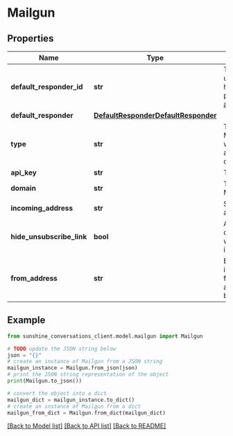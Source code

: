# Mailgun


## Properties

Name | Type | Description | Notes
------------ | ------------- | ------------- | -------------
**default_responder_id** | **str** | The default responder ID for the integration. This is the ID of the responder that will be used to send messages to the user. For more information, refer to the &lt;a href&#x3D;\&quot;https://developer.zendesk.com/documentation/conversations/messaging-platform/programmable-conversations/switchboard/#default-integration-assignment\&quot;&gt;Switchboard guide&lt;/a&gt;.  | [optional] 
**default_responder** | [**DefaultResponderDefaultResponder**](DefaultResponderDefaultResponder.md) |  | [optional] 
**type** | **str** | To configure a Mailgun integration, visit the API Keys tab in the settings page of the Mailgun dashboard and copy your active API key. Call the Create Integration endpoint with your API Key, a domain you have configured in Mailgun, and the incoming address you would like to use. Must have the same domain as the one specified in the domain parameter.  | [optional] [default to 'mailgun']
**api_key** | **str** | The public API key of your Mailgun account. | 
**domain** | **str** | The domain used to relay email. This domain must be configured and verified in your Mailgun account. | 
**incoming_address** | **str** | Sunshine Conversations will receive all emails sent to this address. It will also be used as the Reply-To address. | 
**hide_unsubscribe_link** | **bool** | A boolean value indicating whether the unsubscribe link should be omitted from outgoing emails. When enabled, it is expected that the business is providing the user a way to unsubscribe by some other means. By default, the unsubscribe link will be included in all outgoing emails. | [optional] 
**from_address** | **str** | Email address to use as the From and Reply-To address if it must be different from incomingAddress. Only use this option if the address that you supply is configured to forward emails to the incomingAddress, otherwise user replies will be lost. You must also make sure that the domain is properly configured as a mail provider so as to not be flagged as spam by the user’s email client. May be unset with null. | [optional] 

## Example

```python
from sunshine_conversations_client.model.mailgun import Mailgun

# TODO update the JSON string below
json = "{}"
# create an instance of Mailgun from a JSON string
mailgun_instance = Mailgun.from_json(json)
# print the JSON string representation of the object
print(Mailgun.to_json())

# convert the object into a dict
mailgun_dict = mailgun_instance.to_dict()
# create an instance of Mailgun from a dict
mailgun_from_dict = Mailgun.from_dict(mailgun_dict)
```
[[Back to Model list]](../README.md#documentation-for-models) [[Back to API list]](../README.md#documentation-for-api-endpoints) [[Back to README]](../README.md)


